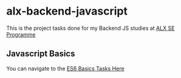 # alx-backend-javascript
This is the project tasks done for my Backend JS studies at [ALX SE Programme](https://www.alxafrica.com)

## Javascript Basics
You can navigate to the [ES6 Basics Tasks Here](./0x00-ES6_basic)
